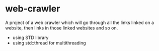 # web-crawler

A project of a web crawler which will go through all the links linked on a website, then links in those linked websites and so on.

- using STD library
- using std::thread for multithreading
